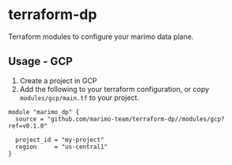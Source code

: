 # terraform-dp

Terraform modules to configure your marimo data plane.

## Usage - GCP

1. Create a project in GCP
2. Add the following to your terraform configuration, or copy `modules/gcp/main.tf` to your project.

```hcl
module "marimo_dp" {
  source = "github.com/marimo-team/terraform-dp//modules/gcp?ref=v0.1.0"

  project_id = "my-project"
  region     = "us-central1"
}
```
